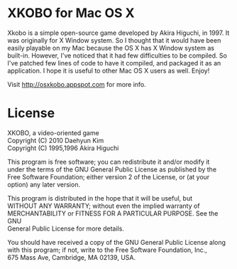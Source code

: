 # XKOBO for Mac OS X 

Xkobo is a simple open-source game developed by Akira Higuchi, in 1997. It was originally for X Window system. So I thought that it would have been easily playable on my Mac because the OS X has X Window system as built-in. However, I've noticed that it had few difficulties to be compiled. So I've patched few lines of code to have it compiled, and packaged it as an application. I hope it is useful to other Mac OS X users as well. Enjoy!

Visit http://osxkobo.appspot.com for more info.

# License

XKOBO, a video-oriented game  
Copyright (C) 2010 Daehyun Kim  
Copyright (C) 1995,1996  Akira Higuchi

This program is free software; you can redistribute it and/or modify it  
under the terms of the GNU General Public License as published by the  
Free Software Foundation; either version 2 of the License, or (at your  
option) any later version.  
 
This program is distributed in the hope that it will be useful, but  
WITHOUT ANY WARRANTY; without even the implied warranty of  
MERCHANTABILITY or FITNESS FOR A PARTICULAR PURPOSE.  See the GNU  
General Public License for more details.  
 
You should have received a copy of the GNU General Public License along  
with this program; if not, write to the Free Software Foundation, Inc.,  
675 Mass Ave, Cambridge, MA 02139, USA.  
 

